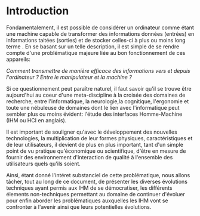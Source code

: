 # Introduction

Fondamentalement, il est possible de considérer un ordinateur comme étant une machine capable de transformer des informations données \(entrées\) en informations taitées \(sorties\) et de stocker celles-ci à plus ou moins long terme .
En se basant sur un telle description, il est simple de se rendre compte d'une problématique majeure liée au bon fonctionnement de ces appareils:

*Comment transmettre de manière efficace des informations vers et depuis l'ordinateur ? Entre le manipulateur et la machine ?*

Si ce questionnement peut paraître naturel, il faut savoir qu'il se trouve être aujourd'hui au coeur d'une meta-discipline à la croisée des domaines de recherche, entre l'informatique, la neurologie,la cognitique, l'ergonomie et toute une nébuleuse de domaines dont le lien avec l'informatique peut sembler plus ou moins évident: l'étude des interfaces Homme-Machine \(IHM ou HCI en anglais\).

Il est important de souligner qu'avec le développement des nouvelles technologies, la multiplication de leur formes physiques, caractéristiques et de leur utilisateurs, il devient de plus en plus important, tant d'un simple point de vu pratique qu'économique ou scientifique, d'être en mesure de fournir des environnement d'interaction de qualité à l'ensemble des utilisateurs quels qu'ils soient.

Ainsi, étant donné l'intéret substanciel de cette problématique, nous allons tâcher, tout au long de ce document, de présenter les diverses évolutions techniques ayant permis aux IHM de se démocratiser, les différents élements non-techniques permettant au domaine de continuer d'évoluer pour enfin aborder les problématiques auxquelles les IHM vont se confronter à l'avenir ainsi que leurs potentielles évolutions.


